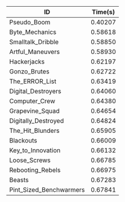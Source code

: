 |ID|Time(s)|
|-|-|
|Pseudo_Boom|0.40207|
|Byte_Mechanics|0.58618|
|Smalltalk_Dribble|0.58850|
|Artful_Maneuvers|0.58930|
|Hackerjacks|0.62197|
|Gonzo_Brutes|0.62722|
|The_ERROR_List|0.63419|
|Digital_Destroyers|0.64060|
|Computer_Crew|0.64380|
|Grapevine_Squad|0.64654|
|Digitally_Destroyed|0.64824|
|The_Hit_Blunders|0.65905|
|Blackouts|0.66009|
|Key_to_Innovation|0.66132|
|Loose_Screws|0.66785|
|Rebooting_Rebels|0.66975|
|Beasts|0.67283|
|Pint_Sized_Benchwarmers|0.67841|
